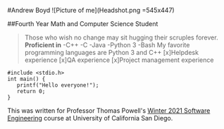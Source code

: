 #Andrew Boyd
![Picture of me](Headshot.png =545x447)

##Fourth Year Math and Computer Science Student
>Those who wish no change may sit hugging their scruples forever.
**Proficient in**
-C++
-C
-Java
-Python 3
-Bash
My favorite programming languages are Python 3 and C++
[x]Helpdesk experience
[x]QA experience
[x]Project management experience 
```
#include <stdio.h>
int main() {
   printf("Hello everyone!");
   return 0;
}
```

This was written for Professor Thomas Powell's [Winter 2021 Software Engineering](https://courses.ucsd.edu/coursemain.aspx?section=30316/) course at University of California San Diego.